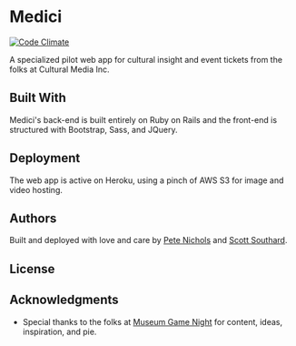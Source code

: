 # Medici
[![Code Climate](https://codeclimate.com/github/scottsouthard/Medici/badges/gpa.svg)](https://codeclimate.com/github/scottsouthard/Medici)

A specialized pilot web app for cultural insight and event tickets from the folks at Cultural Media Inc.

## Built With

Medici's back-end is built entirely on Ruby on Rails and the front-end is structured with Bootstrap, Sass, and JQuery.

## Deployment

The web app is active on Heroku, using a pinch of AWS S3 for image and video hosting.

## Authors

Built and deployed with love and care by [Pete Nichols](https://github.com/PeterDrakeNichols) and [Scott Southard](https://github.com/ScottSouthard).

## License

## Acknowledgments

* Special thanks to the folks at [Museum Game Night](https://www.facebook.com/museumgamenight/) for content, ideas, inspiration, and pie.
